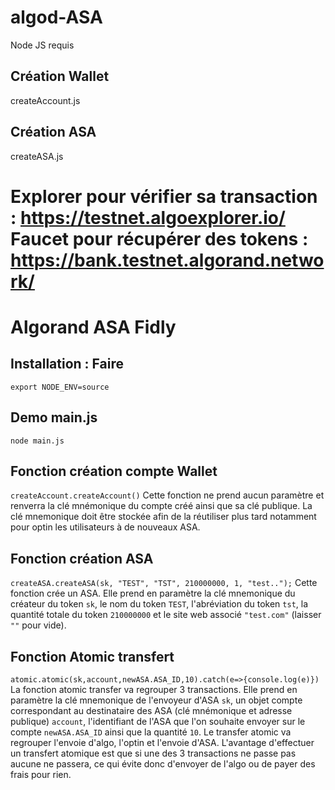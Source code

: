 # algod-ASA
Node JS requis
## Création Wallet
createAccount.js  
## Création ASA
createASA.js  
  
Explorer pour vérifier sa transaction : https://testnet.algoexplorer.io/  
Faucet pour récupérer des tokens : https://bank.testnet.algorand.network/
=======
# Algorand ASA Fidly

## Installation : Faire

```export NODE_ENV=source```

## Demo main.js

```node main.js```

## Fonction création compte Wallet

```createAccount.createAccount()```
Cette fonction ne prend aucun paramètre et renverra la clé mnémonique du compte créé ainsi que sa clé publique. La clé mnemonique doit être stockée afin de la réutiliser plus tard notamment pour optin les utilisateurs à de nouveaux ASA.

## Fonction création ASA

```createASA.createASA(sk, "TEST", "TST", 210000000, 1, "test..");```
Cette fonction crée un ASA. Elle prend en paramètre la clé mnemonique du créateur du token `sk`, le nom du token `TEST`, l'abréviation du token `tst`, la quantité totale du token `210000000` et le site web associé `"test.com"` (laisser `""` pour vide).

## Fonction Atomic transfert

```atomic.atomic(sk,account,newASA.ASA_ID,10).catch(e=>{console.log(e)})```
La fonction atomic transfer va regrouper 3 transactions. Elle prend en paramètre la clé mnemonique de l'envoyeur d'ASA `sk`, un objet compte correspondant au destinataire des ASA (clé mnémonique et adresse publique) `account`, l'identifiant de l'ASA que l'on souhaite envoyer sur le compte `newASA.ASA_ID` ainsi que la quantité `10`. Le transfer atomic va regrouper l'envoie d'algo, l'optin et l'envoie d'ASA. L'avantage d'effectuer un transfert atomique est que si une des 3 transactions ne passe pas aucune ne passera, ce qui évite donc d'envoyer de l'algo ou de payer des frais pour rien.
